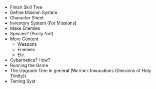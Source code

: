 - Finish Skill Tree
- Define Mission System
- Character Sheet
- Inventory System (For Missions)
- Make Enemies
- Species? (Prolly Not)
- More Content
	- Weapons
	- Enemies
	- Etc.
- Cybernetics? How? 
- Running the Game
- The Upgrade Tree in general (Warlock Invocations (Divisions of Holy Trinity))
- Taming Syst
